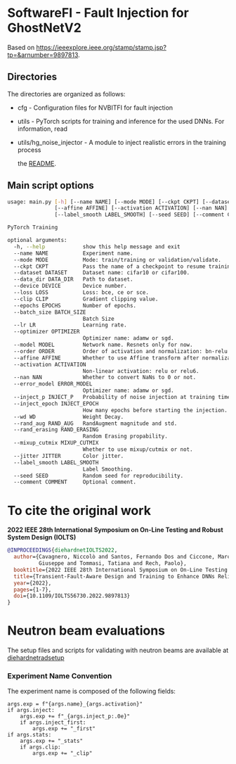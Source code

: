 # SoftwareFI - Fault Injection for GhostNetV2

Based on https://ieeexplore.ieee.org/stamp/stamp.jsp?tp=&arnumber=9897813.

## Directories

The directories are organized as follows:

* cfg - Configuration files for NVBITFI for fault injection
* utils - PyTorch scripts for training and inference for the used DNNs. For information, read
* utils/hg_noise_injector - A module to inject realistic errors in the training process

  the [README](/utils/README.md).

## Main script options

```bash
usage: main.py [-h] [--name NAME] [--mode MODE] [--ckpt CKPT] [--dataset DATASET] [--data_dir DATA_DIR] [--device DEVICE] [--loss LOSS] [--clip CLIP] [--epochs EPOCHS] [--batch_size BATCH_SIZE] [--lr LR] [--optimizer OPTIMIZER] [--model MODEL] [--order ORDER]
               [--affine AFFINE] [--activation ACTIVATION] [--nan NAN] [--error_model ERROR_MODEL] [--inject_p INJECT_P] [--inject_epoch INJECT_EPOCH] [--wd WD] [--rand_aug RAND_AUG] [--rand_erasing RAND_ERASING] [--mixup_cutmix MIXUP_CUTMIX] [--jitter JITTER]
               [--label_smooth LABEL_SMOOTH] [--seed SEED] [--comment COMMENT]

PyTorch Training

optional arguments:
  -h, --help            show this help message and exit
  --name NAME           Experiment name.
  --mode MODE           Mode: train/training or validation/validate.
  --ckpt CKPT           Pass the name of a checkpoint to resume training.
  --dataset DATASET     Dataset name: cifar10 or cifar100.
  --data_dir DATA_DIR   Path to dataset.
  --device DEVICE       Device number.
  --loss LOSS           Loss: bce, ce or sce.
  --clip CLIP           Gradient clipping value.
  --epochs EPOCHS       Number of epochs.
  --batch_size BATCH_SIZE
                        Batch Size
  --lr LR               Learning rate.
  --optimizer OPTIMIZER
                        Optimizer name: adamw or sgd.
  --model MODEL         Network name. Resnets only for now.
  --order ORDER         Order of activation and normalization: bn-relu or relu-bn.
  --affine AFFINE       Whether to use Affine transform after normalization or not.
  --activation ACTIVATION
                        Non-linear activation: relu or relu6.
  --nan NAN             Whether to convert NaNs to 0 or not.
  --error_model ERROR_MODEL
                        Optimizer name: adamw or sgd.
  --inject_p INJECT_P   Probability of noise injection at training time.
  --inject_epoch INJECT_EPOCH
                        How many epochs before starting the injection.
  --wd WD               Weight Decay.
  --rand_aug RAND_AUG   RandAugment magnitude and std.
  --rand_erasing RAND_ERASING
                        Random Erasing propability.
  --mixup_cutmix MIXUP_CUTMIX
                        Whether to use mixup/cutmix or not.
  --jitter JITTER       Color jitter.
  --label_smooth LABEL_SMOOTH
                        Label Smoothing.
  --seed SEED           Random seed for reproducibility.
  --comment COMMENT     Optional comment.

```

# To cite the original work

**2022 IEEE 28th International Symposium on On-Line Testing and Robust System Design (IOLTS)**

```bibtex
@INPROCEEDINGS{diehardnetIOLTS2022,
  author={Cavagnero, Niccolò and Santos, Fernando Dos and Ciccone, Marco and Averta, 
          Giuseppe and Tommasi, Tatiana and Rech, Paolo},
  booktitle={2022 IEEE 28th International Symposium on On-Line Testing and Robust System Design (IOLTS)}, 
  title={Transient-Fault-Aware Design and Training to Enhance DNNs Reliability with Zero-Overhead}, 
  year={2022},
  pages={1-7},
  doi={10.1109/IOLTS56730.2022.9897813}
}

```

# Neutron beam evaluations

The setup files and scripts for validating with neutron beams are available at
[diehardnetradsetup](https://github.com/diehardnet/diehardnetradsetup)

### Experiment Name Convention

The experiment name is composed of the following fields:
```
args.exp = f"{args.name}_{args.activation}"
if args.inject:
    args.exp += f"_{args.inject_p:.0e}"
    if args.inject_first:
        args.exp += "_first"
if args.stats:
    args.exp += "_stats"
    if args.clip:
        args.exp += "_clip"
```